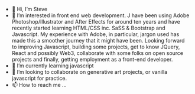 - 👋 Hi, I’m Steve 
- 👀 I’m interested in front end web development. J have been using Adobe Photoshop/Illustrator and After Effects for around ten years and have recently started learning HTML/CSS inc. SaSS & Bootstrap and Javascript. My experience with Adobe, in particular, jargon used has made this a smoother journey that it might have been. Looking forward to improving Javascript, building some projects, get to know JQuery,  React and possibly Web3, collaborate with some folks on open source projects and finally, getting employment as a front-end developer. 
- 🌱 I’m currently learning javascript
- 💞️ I’m looking to collaborate on generative art projects, or vanilla javascript for practice.
- 📫 How to reach me ...

<!---
billyndroid/billyndroid is a ✨ special ✨ repository because its `README.md` (this file) appears on your GitHub profile.
You can click the Preview link to take a look at your changes.
--->
